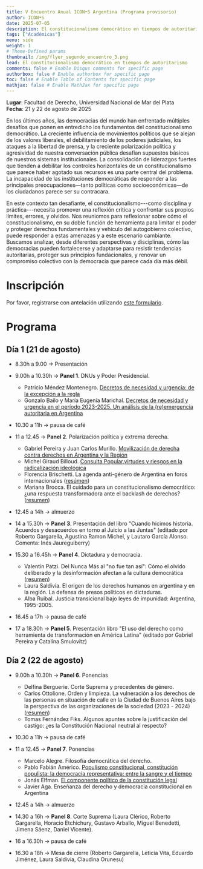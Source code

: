 ```yaml
---
title: V Encuentro Anual ICON•S Argentina (Programa provisorio)
author: ICON•S
date: 2025-07-05
description: El constitucionalismo democrático en tiempos de autoritarismo
tags: ["Académicas"]
menu: side 
weight: 1
# Theme-Defined params
thumbnail: /img/flyer_segundo_encuentro_3.png
lead: El constitucionalismo democrático en tiempos de autoritarismo
comments: false # Enable Disqus comments for specific page
authorbox: false # Enable authorbox for specific page
toc: false # Enable Table of Contents for specific page
mathjax: false # Enable MathJax for specific page
---
```


**Lugar**: Facultad de Derecho, Universidad Nacional de Mar del Plata  
**Fecha**: 21 y 22 de agosto de 2025  

En los últimos años, las democracias del mundo han enfrentado múltiples desafíos que ponen en entredicho los fundamentos del constitucionalismo democrático. La creciente influencia de movimientos políticos que se alejan de los valores liberales, el debilitamiento de los poderes judiciales, los ataques a la libertad de prensa, y la creciente polarización política y agresividad de nuestra conversación pública desafían supuestos básicos de nuestros sistemas institucionales. La consolidación de liderazgos fuertes que tienden a debilitar los controles horizontales de un constitucionalismo que parece haber agotado sus recursos es una parte central del problema. La incapacidad de las instituciones democráticas de responder a las principales preocupaciones—tanto políticas como socioeconómicas—de los ciudadanos parece ser su contracara.

En este contexto tan desafiante, el constitucionalismo---como disciplina y práctica---necesita promover una reflexión crítica y confrontar sus propios límites, errores, y olvidos. Nos reuniomos para reflexionar sobre cómo el constitucionalismo, en su doble función de herramienta para limitar el poder y proteger derechos fundamentales y vehículo del autogobierno colectivo, puede responder a estas amenazas y a este escenario cambiante. Buscamos analizar, desde diferentes perspectivas y disciplinas, cómo las democracias pueden fortalecerse y adaptarse para resistir tendencias autoritarias, proteger sus principios fundacionales, y renovar un compromiso colectivo con la democracia que parece cada día más débil.

# Inscripción

Por favor, registrarse con antelación utilizando [este formulario](https://docs.google.com/forms/d/e/1FAIpQLSeFa4W1GjHuXNMqBrkqn7cMuexlmz5l4Fz2mHuxhI0c-wOMnQ/viewform?usp=header).

# Programa

## Día 1 (21 de agosto)

- 8.30h a 9.00 → Presentación
- 9.00h a 10.30h → **Panel 1**. DNUs y Poder Presidencial. 
    
    + Patricio Méndez Montenegro. [Decretos de necesidad y urgencia: de la excepción a la regla](https://www.dropbox.com/scl/fi/3ng9d0vem9oagegvlfmcq/Mendez-Montenegro-Informe-DNU.pdf?rlkey=flsffcaa0mjyuma297xmtwkmo&dl=0) 
    + Gonzalo Bailo y María Eugenia Marichal. [Decretos de necesidad y urgencia en el período 2023-2025. Un análisis de la (re)emergencia autoritaria en Argentina](https://www.dropbox.com/scl/fi/mw4uwa3vm9o436jpu6447/Bailo-y-Marichal-ICONs-2025.pdf?rlkey=b2o1gelx4rhbzy4jq0wp8l2ql&dl=0)

- 10.30 a 11h → pausa de café 

- 11 a 12.45 → **Panel 2**. Polarización política y extrema derecha. 

    + Gabriel Pereira y Juan Carlos Murillo. [Movilización de derecha contra derechos en Argentina y la Región](https://www.dropbox.com/scl/fi/h2116y80rvcuhw8f72vdf/Pereira-Bautista-Murillo-ICON.pdf?rlkey=5kpzmefkkr04gr29txgqrrg66&dl=0) 
    + Michel Giraud Billoud. [Consulta Popular,virtudes y riesgos en la radicalización ideológica](https://www.dropbox.com/scl/fi/ukh4y2pt8df1u689r7s11/Giraud-Billoud-Michel-Consulta-Popular-virtudes-y-riesgos..pdf?rlkey=1410vr0jj1e4i3ql6djevzbs1&dl=0)
    + Florencia Brischetti. La agenda anti-género de Argentina en foros internacionales ([resúmen](https://www.dropbox.com/scl/fi/o3t11uz0aywi3tufh8vx6/Brichetti_resumen.pdf?rlkey=7xgdxzj1x6envj0l7fum4sd7b&dl=0))
    + Mariana Brocca. El cuidado para un constitucionalismo democrático: ¿una respuesta transformadora ante el backlash de derechos? ([resumen](https://www.dropbox.com/scl/fi/9mgh8wrdg6pax7yq1rwlp/Brocca-Mariana-Resumen.pdf?rlkey=ddck11eonm4wcvszm8m6ty45a&dl=0))

- 12.45 a 14h → almuerzo

- 14 a 15.30h → **Panel 3**. Presentación del libro "Cuando hicimos historia. Acuerdos y desacuerdos en torno al Juicio a las Juntas" (editado por Roberto Gargarella, Agustina Ramon Michel, y Lautaro García Alonso. Comenta: Inés Jaureguiberry) 

- 15.30 a 16.45h → **Panel 4**. Dictadura y democracia. 

    + Valentín Patzi. Del Nunca Más al "no fue tan así": Cómo el olvido deliberado y la desinformación afectan a la cultura democrática ([resumen](https://www.dropbox.com/scl/fi/3r7x86sn942a4as6uy2e9/Patzi-Resumen-V-encuentro-Icons-Patzi.pdf?rlkey=hh3qexh9dk0uzbz65z34pf1sd&dl=0))
    + Laura Saldivia. El origen de los derechos humanos en argentina y en la región. La defensa de presos políticos en dictaduras.
    + Alba Ruibal. Justicia transicional bajo leyes de impunidad: Argentina, 1995-2005.

- 16.45 a 17h → pausa de café 

- 17 a 18.30h → **Panel 5**. Presentación libro "El uso del derecho como herramienta de transformación en América Latina" (editado por Gabriel Pereira y Catalina Smulovitz)

## Día 2 (22 de agosto)

- 9.00h a 10.30h → **Panel 6**. Ponencias 

    + Delfina Berguerie. Corte Suprema y precedentes de género. 
    + Carlos Ottolione. Orden y limpieza. La vulneración a los derechos de las personas en situación de calle en la Ciudad de Buenos Aires bajo la perspectiva de las organizaciones de la sociedad (2023 - 2024) ([resumen](https://www.dropbox.com/scl/fi/rp773pentqlhpchy6tllk/Ottoline_C_Resumen_-Orden-y-limpieza-La-vulneraci-n-a-los-derechos-de-las-personas-en-situaci-n-de-calle-en-la-Ciudad-de-Buenos-Aires-bajo-la-perspectiva-de-las-organizaciones-de-la-sociedad-2023-2024.pdf?rlkey=8cgqreznh9ds1cpntetknviy5&dl=0))
    + Tomas Fernández Fiks. Algunos apuntes sobre la justificación del castigo: ¿es la Constitución Nacional neutral al respecto?    

- 10.30 a 11h → pausa de café 

- 11 a 12.45 → **Panel 7**. Ponencias

    + Marcelo Alegre. Filosofía democrática del derecho. 
    + Pablo Fabián Américo. [Populismo constitucional, constitución populista: la democracia representativa: entre la sangre y el tiempo](https://www.dropbox.com/scl/fi/rj07oos5hywulveg54wf8/Americo_ICONS.pdf?rlkey=ef5ns71hfcx2tmnb8le6k7884&dl=0)
    + Jonás Elfman. [El componente político de la constitución legal](https://www.dropbox.com/scl/fi/ku7mwo64zq33e2g4qvmcr/Elfman.-1er.-Borrador.-El-componente-pol-tico-de-la-constituci-n-legal..pdf?rlkey=6dfsxs44xwmgqqj0ampkk93nc&dl=0) 
    + Javier Aga. Enseñanza del derecho y democracia constitucional en Argentina

- 12.45 a 14h → almuerzo

- 14.30 a 16h → **Panel 8**. Corte Suprema (Laura Clérico, Roberto Gargarella, Horacio Etchichury, Gustavo Arballo, Miguel Benedetti, Jimena Sáenz, Daniel Vicente). 

- 16 a 16.30h → pausa de café 

- 16.30 a 18h → Mesa de cierre (Roberto Gargarella, Leticia Vita, Eduardo Jiménez, Laura Saldivia, Claudina Orunesu)


